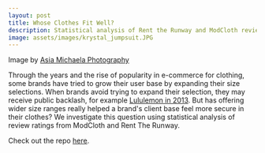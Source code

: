 ```yaml
---
layout: post
title: Whose Clothes Fit Well?
description: Statistical analysis of Rent the Runway and ModCloth reviews.
image: assets/images/krystal_jumpsuit.JPG
---
```


Image by [Asia Michaela Photography](https://www.facebook.com/asiamichaelaphotography/)

Through the years and the rise of popularity in e-commerce for clothing, some brands have tried to grow their user base by expanding their size selections. 
When brands avoid trying to expand their selection, they may receive public backlash, for example [Lululemon in 2013](https://www.huffingtonpost.ca/2013/11/06/lululemon-chip-wilson-womens-bodies_n_4228113.html).
But has offering wider size ranges really helped a brand's client base feel more secure in their clothes?
We investigate this question using statistical analysis of review ratings from ModCloth and Rent The Runway. 

Check out the repo [here](https://github.com/CliffordBridges/Whose-Clothes-Fit-Well).
